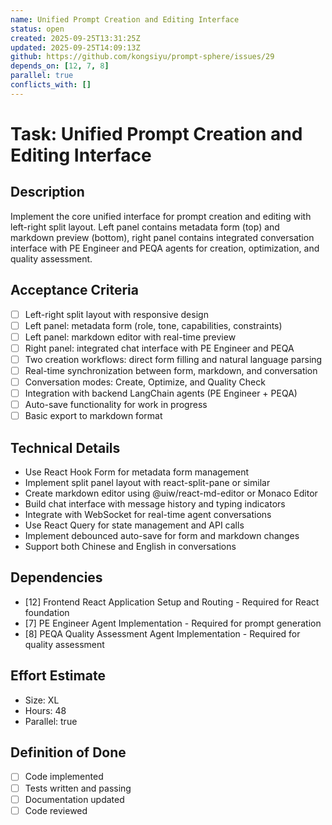 ```yaml
---
name: Unified Prompt Creation and Editing Interface
status: open
created: 2025-09-25T13:31:25Z
updated: 2025-09-25T14:09:13Z
github: https://github.com/kongsiyu/prompt-sphere/issues/29
depends_on: [12, 7, 8]
parallel: true
conflicts_with: []
---
```


# Task: Unified Prompt Creation and Editing Interface

## Description
Implement the core unified interface for prompt creation and editing with left-right split layout. Left panel contains metadata form (top) and markdown preview (bottom), right panel contains integrated conversation interface with PE Engineer and PEQA agents for creation, optimization, and quality assessment.

## Acceptance Criteria
- [ ] Left-right split layout with responsive design
- [ ] Left panel: metadata form (role, tone, capabilities, constraints)
- [ ] Left panel: markdown editor with real-time preview
- [ ] Right panel: integrated chat interface with PE Engineer and PEQA
- [ ] Two creation workflows: direct form filling and natural language parsing
- [ ] Real-time synchronization between form, markdown, and conversation
- [ ] Conversation modes: Create, Optimize, and Quality Check
- [ ] Integration with backend LangChain agents (PE Engineer + PEQA)
- [ ] Auto-save functionality for work in progress
- [ ] Basic export to markdown format

## Technical Details
- Use React Hook Form for metadata form management
- Implement split panel layout with react-split-pane or similar
- Create markdown editor using @uiw/react-md-editor or Monaco Editor
- Build chat interface with message history and typing indicators
- Integrate with WebSocket for real-time agent conversations
- Use React Query for state management and API calls
- Implement debounced auto-save for form and markdown changes
- Support both Chinese and English in conversations

## Dependencies
- [12] Frontend React Application Setup and Routing - Required for React foundation
- [7] PE Engineer Agent Implementation - Required for prompt generation
- [8] PEQA Quality Assessment Agent Implementation - Required for quality assessment

## Effort Estimate
- Size: XL
- Hours: 48
- Parallel: true

## Definition of Done
- [ ] Code implemented
- [ ] Tests written and passing
- [ ] Documentation updated
- [ ] Code reviewed